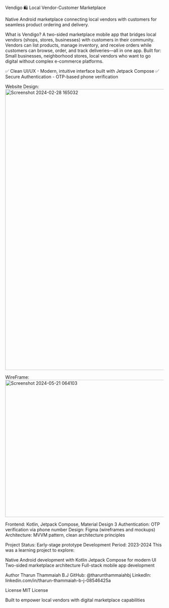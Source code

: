 Vendigo 🛍️
Local Vendor-Customer Marketplace

Native Android marketplace connecting local vendors with customers for seamless product ordering and delivery.

What is Vendigo?
A two-sided marketplace mobile app that bridges local vendors (shops, stores, businesses) with customers in their community. Vendors can list products, manage inventory, and receive orders while customers can browse, order, and track deliveries—all in one app.
Built for: Small businesses, neighborhood stores, local vendors who want to go digital without complex e-commerce platforms.

✅ Clean UI/UX - Modern, intuitive interface built with Jetpack Compose
✅ Secure Authentication - OTP-based phone verification

Website Design:
<img width="1912" height="890" alt="Screenshot 2024-02-28 165032" src="https://github.com/user-attachments/assets/927e0b80-6c9e-457c-bf57-0bf5070a68f5" />

WireFrame:
<img width="1172" height="435" alt="Screenshot 2024-05-21 064103" src="https://github.com/user-attachments/assets/26a6d734-b142-4b42-88a9-9ac61c996202" />



Frontend: Kotlin, Jetpack Compose, Material Design 3
Authentication: OTP verification via phone number
Design: Figma (wireframes and mockups)
Architecture: MVVM pattern, clean architecture principles

Project Status: Early-stage prototype
Development Period: 2023-2024
This was a learning project to explore:

Native Android development with Kotlin
Jetpack Compose for modern UI
Two-sided marketplace architecture
Full-stack mobile app development


Author
Tharun Thammaiah B.J
GitHub: @tharunthammaiahbj
LinkedIn: linkedin.com/in/tharun-thammaiah-b-j-08546425a

License
MIT License

Built to empower local vendors with digital marketplace capabilities

